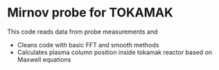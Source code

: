 # Mirnov probe for TOKAMAK
This code reads data from probe measurements and

* Cleans code with basic FFT and smooth methods
* Calculates plasma column position inside tokamak reactor based on Maxwell equations

